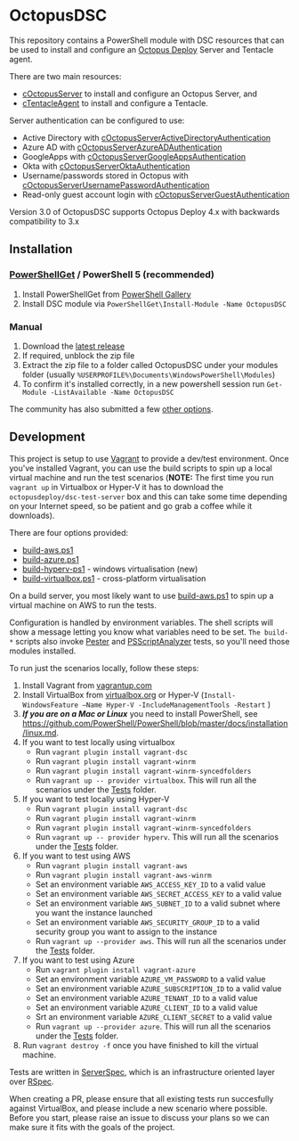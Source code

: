 # OctopusDSC

This repository contains a PowerShell module with DSC resources that can be used to install and configure an [Octopus Deploy](http://octopusdeploy.com) Server and Tentacle agent.

There are two main resources:

* [cOctopusServer](README-cOctopusServer.md) to install and configure an Octopus Server, and
* [cTentacleAgent](README-cTentacleAgent.md) to install and configure a Tentacle.

Server authentication can be configured to use:

* Active Directory with [cOctopusServerActiveDirectoryAuthentication](README-cOctopusServerActiveDirectoryAuthentication.md)
* Azure AD with [cOctopusServerAzureADAuthentication](README-cOctopusServerAzureADAuthentication.md)
* GoogleApps with [cOctopusServerGoogleAppsAuthentication](README-cOctopusServerGoogleAppsAuthentication.md)
* Okta with [cOctopusServerOktaAuthentication](README-cOctopusServerOktaAuthentication.md)
* Username/passwords stored in Octopus with [cOctopusServerUsernamePasswordAuthentication](README-cOctopusServerUsernamePasswordAuthentication.md)
* Read-only guest account login with [cOctopusServerGuestAuthentication](README-cOctopusServerGuestAuthentication.md)

Version 3.0 of OctopusDSC supports Octopus Deploy 4.x with backwards compatibility to 3.x

## Installation

### [PowerShellGet](https://technet.microsoft.com/en-us/library/dn807169.aspx) / PowerShell 5 (recommended)
1. Install PowerShellGet from [PowerShell Gallery](https://www.powershellgallery.com/GettingStarted)
2. Install DSC module via `PowerShellGet\Install-Module -Name OctopusDSC`

### Manual ###
1. Download the [latest release](https://github.com/OctopusDeploy/OctopusDSC/releases) 
2. If required, unblock the zip file
3. Extract the zip file to a folder called OctopusDSC under your modules folder (usually `%USERPROFILE%\Documents\WindowsPowerShell\Modules`)
4. To confirm it's installed correctly, in a new powershell session run `Get-Module -ListAvailable -Name OctopusDSC`

The community has also submitted a few [other options](https://github.com/OctopusDeploy/OctopusDSC/issues/14).

## Development

This project is setup to use [Vagrant](vagrant.io) to provide a dev/test environment. Once you've installed Vagrant, you can use the build scripts to spin up a local virtual machine and run the test scenarios (**NOTE:** The first time you run `vagrant up` in Virtualbox or Hyper-V it has to download the `octopusdeploy/dsc-test-server` box and this can take some time depending on your Internet speed, so be patient and go grab a coffee while it downloads).

There are four options provided:

 - [build-aws.ps1](build-aws.ps1) 
 - [build-azure.ps1](build-azure.ps1)
 - [build-hyperv-ps1](build-hyperv-ps1) - windows virtualisation (new)
 - [build-virtualbox.ps1](build-virtualbox.ps1) - cross-platform virtualisation

On a build server, you most likely want to use [build-aws.ps1](build-aws.ps1) to spin up a virtual machine on AWS to run the tests.

Configuration is handled by environment variables. The shell scripts will show a message letting you know what variables need to be set. `The build-*` scripts also invoke [Pester](https://github.com/Pester/Pester) and [PSScriptAnalyzer](https://github.com/PowerShell/PSScriptAnalyzer) tests, so you'll need those modules installed.

To run just the scenarios locally, follow these steps:

1. Install Vagrant from [vagrantup.com](http://vagrantup.com)
2. Install VirtualBox from [virtualbox.org](http://virtualbox.org) or Hyper-V (`Install-WindowsFeature –Name Hyper-V -IncludeManagementTools -Restart`  )
3. _**If you are on a Mac or Linux**_ you need to install PowerShell, see https://github.com/PowerShell/PowerShell/blob/master/docs/installation/linux.md.
4. If you want to test locally using virtualbox
    - Run `vagrant plugin install vagrant-dsc`
    - Run `vagrant plugin install vagrant-winrm`
    - Run `vagrant plugin install vagrant-winrm-syncedfolders`
    - Run `vagrant up -- provider virtualbox`. This will run all the scenarios under the [Tests](Tests) folder.
5. If you want to test locally using Hyper-V
    - Run `vagrant plugin install vagrant-dsc`
    - Run `vagrant plugin install vagrant-winrm`
    - Run `vagrant plugin install vagrant-winrm-syncedfolders`
    - Run `vagrant up -- provider hyperv`. This will run all the scenarios under the [Tests](Tests) folder.
6. If you want to test using AWS
    - Run `vagrant plugin install vagrant-aws`
    - Run `vagrant plugin install vagrant-aws-winrm`
    - Set an environment variable `AWS_ACCESS_KEY_ID` to a valid value
    - Set an environment variable `AWS_SECRET_ACCESS_KEY` to a valid value
    - Set an environment variable `AWS_SUBNET_ID` to a valid subnet where you want the instance launched
    - Set an environment variable `AWS_SECURITY_GROUP_ID` to a valid security group you want to assign to the instance
    - Run `vagrant up --provider aws`. This will run all the scenarios under the [Tests](Tests) folder.
7. If you want to test using Azure
    - Run `vagrant plugin install vagrant-azure`
    - Set an environment variable `AZURE_VM_PASSWORD` to a valid value
    - Set an environment variable `AZURE_SUBSCRIPTION_ID` to a valid value
    - Set an environment variable `AZURE_TENANT_ID` to a valid value
    - Set an environment variable `AZURE_CLIENT_ID` to a valid value
    - Srt an environment variable `AZURE_CLIENT_SECRET` to a valid value
    - Run `vagrant up --provider azure`. This will run all the scenarios under the [Tests](Tests) folder.
8. Run `vagrant destroy -f` once you have finished to kill the virtual machine.

Tests are written in [ServerSpec](serverspec.org), which is an infrastructure oriented layer over [RSpec](rspec.info).

When creating a PR, please ensure that all existing tests run succesfully against VirtualBox, and please include a new scenario where possible. Before you start, please raise an issue to discuss your plans so we can make sure it fits with the goals of the project.
